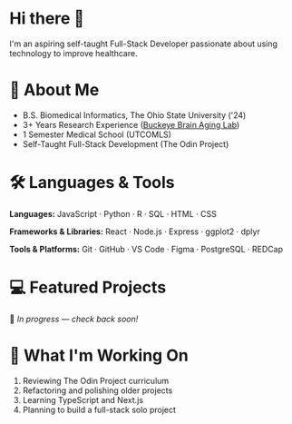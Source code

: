 # Hi there 👋

I'm an aspiring self-taught Full-Stack Developer passionate about using technology to improve healthcare. 

# 🌱 About Me
- B.S. Biomedical Informatics, The Ohio State University ('24)
- 3+ Years Research Experience ([Buckeye Brain Aging Lab](https://u.osu.edu/bbal/))
- 1 Semester Medical School (UTCOMLS)
- Self-Taught Full-Stack Development (The Odin Project)

# 🛠 Languages & Tools

**Languages:** JavaScript · Python · R · SQL · HTML · CSS

**Frameworks & Libraries:**  React · Node.js · Express · ggplot2 · dplyr

**Tools & Platforms:**  Git · GitHub · VS Code · Figma · PostgreSQL · REDCap

# 💻 Featured Projects  
🚧 *In progress — check back soon!*

# 🔭 What I'm Working On
1. Reviewing The Odin Project curriculum  
2. Refactoring and polishing older projects  
3. Learning TypeScript and Next.js  
4. Planning to build a full-stack solo project
